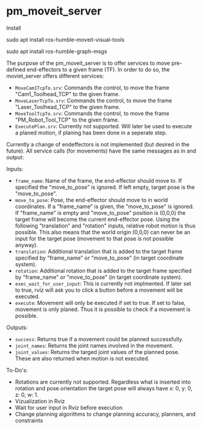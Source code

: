 # pm_moveit_server

Install

sudo apt install ros-humble-moveit-visual-tools

sudo apt install ros-humble-graph-msgs

The purpose of the pm_moveit_server is to offer services to move pre-defined end-effectors to a given frame (TF). In order to do so, the moviet_server offers different services:

* `MoveCam1TcpTo.srv`: Commands the control, to move the frame "Cam1_Toolhead_TCP" to the given frame.
* `MoveLaserTcpTo.srv`: Commands the control, to move the frame "Laser_Toolhead_TCP" to the given frame.
* `MoveToolTcpTo.srv`: Commands the control, to move the frame "PM_Robot_Tool_TCP" to the given frame.
* `ExecutePlan.srv`: Currently not supported. Will later be used to execute a planed motion, if planing has been done in a seperate step.

Currently a change of endeffectors is not implemented (but desired in the future). All service calls (for movements) have the same messages as in and output:

Inputs:
* `frame_name`: Name of the frame, the end-effector should move to. If specified the "move_to_pose" is ignored. If left empty, target pose is the "move_to_pose".
* `move_to_pose`: Pose, the end-effector should move to in world coordinates. If a "frame_name" is given, the "move_to_pose" is ignored. If "frame_name" is empty and "move_to_pose" position is (0,0,0) the target frame will become the current end-effector pose. Using the following "translation" and "rotation" inputs, relative robot motion is thus possible. This also means that the world origin (0,0,0) can never be an input for the target pose (movement to that pose is not possible anyway).
* `translation`: Additional translation that is added to the target frame specified by "frame_name" or "move_to_pose" (in target coordinate system). 
* `rotation`: Additional rotation that is added to the target frame specified by "frame_name" or "move_to_pose" (in target coordinate system). 
* `exec_wait_for_user_input`: This is currently not implmented. If later set to true, rviz will ask you to click a button before a movement will be executed.
* `execute`: Movement will only be executed if set to true. If set to false, movement is only planed. Thus it is possible to check if a movement is possible.

Outputs:
* `success`: Returns true if a movement could be planned successfully.
* `joint_names`: Returns the joint names involved in the movement.
* `joint_values`: Returns the targed joint values of the planned pose. These are also returned when motion is not executed. 



To-Do's:
* Rotations are currently not supported. Regardless what is inserted into rotation and pose.orientation the target pose will always have x: 0, y: 0, z: 0, w: 1.
* Vizualization in Rviz
* Wait for user input in Rviz before execution
* Change planning algorithms to change planning accuracy, planners, and constraints
